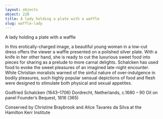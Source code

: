 ```yaml
---
layout: objects
object: 220
title: A lady holding a plate with a waffle
slug: waffle-lady
---
```

A lady holding a plate with a waffle

In this erotically-charged image, a beautiful young woman in a low-cut dress offers the viewer a waffle presented on a polished silver plate. With a knife in her other hand, she is ready to cut the luxurious sweet food into pieces for sharing as a prelude to more carnal delights. Schalcken has used food to evoke the sweet pleasures of an imagined late-night encounter. While Christian moralists warned of the sinful nature of over-indulgence in bodily pleasures, such highly popular sensual depictions of food and flesh were designed to stimulate both physical and sexual appetites.  

Godfried Schalcken (1643–1706) Dordrecht, Netherlands, c.1680 – 90 Oil on panel  Founder’s Bequest, 1816 (365)  

Conserved by Christine Braybrook  and Alice Tavares da Silva at the Hamilton Kerr Institute
